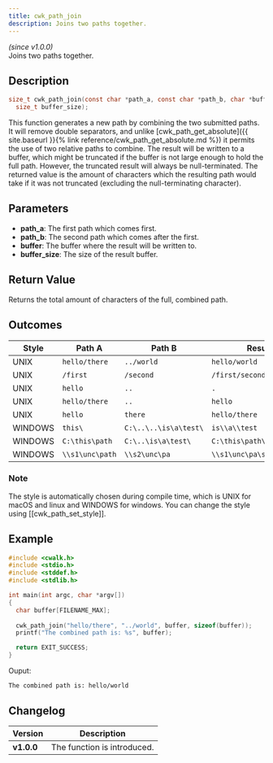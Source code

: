 ```yaml
---
title: cwk_path_join
description: Joins two paths together.
---
```


_(since v1.0.0)_  
Joins two paths together.

## Description
```c
size_t cwk_path_join(const char *path_a, const char *path_b, char *buffer,
  size_t buffer_size);
```

This function generates a new path by combining the two submitted paths. It will remove double separators, and unlike [cwk_path_get_absolute]({{ site.baseurl }}{% link reference/cwk_path_get_absolute.md %}) it permits the use of two relative paths to combine. The result will be written to a buffer, which might be truncated if the buffer is not large enough to hold the full path. However, the truncated result will always be null-terminated. The returned value is the amount of characters which the resulting path would take if it was not truncated (excluding the null-terminating character).

## Parameters
 * **path_a**: The first path which comes first.
 * **path_b**: The second path which comes after the first.
 * **buffer**: The buffer where the result will be written to.
 * **buffer_size**: The size of the result buffer.

## Return Value
Returns the total amount of characters of the full, combined path.

## Outcomes

| Style   | Path A                | Path B                  | Result                                 |
|---------|-----------------------|-------------------------|----------------------------------------|
| UNIX    | ``hello/there``       | ``../world``            | ``hello/world``                        |
| UNIX    | ``/first``            | ``/second``             | ``/first/second``                      |
| UNIX    | ``hello``             | ``..``                  | ``.``                                  |
| UNIX    | ``hello/there``       | ``..``                  | ``hello``                              |
| UNIX    | ``hello``             | ``there``               | ``hello/there``                        |
| WINDOWS | ``this\``             | ``C:\..\..\is\a\test\`` | ``is\\a\\test``                        |
| WINDOWS | ``C:\this\path``      | ``C:\..\is\a\test\``    | ``C:\this\path\is\a\test``             |
| WINDOWS | ``\\s1\unc\path``     | ``\\s2\unc\pa``         | ``\\s1\unc\pa\s2\unc\path``            |

### Note
The style is automatically chosen during compile time, which is 
UNIX for macOS and linux and WINDOWS for windows. You can change the style
using [[cwk_path_set_style]].

## Example
```c
#include <cwalk.h>
#include <stdio.h>
#include <stddef.h>
#include <stdlib.h>

int main(int argc, char *argv[])
{
  char buffer[FILENAME_MAX];
  
  cwk_path_join("hello/there", "../world", buffer, sizeof(buffer));
  printf("The combined path is: %s", buffer);

  return EXIT_SUCCESS;
}
```

Ouput:
```
The combined path is: hello/world
```

## Changelog

| Version    | Description                                            |
|------------|--------------------------------------------------------|
| **v1.0.0** | The function is introduced.                            |